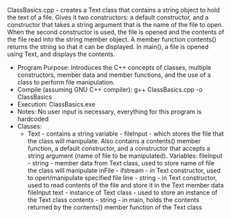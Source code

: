 ClassBasics.cpp - creates a Text class that contains a string object to hold the text of a file. Gives it two constructors: a default constructor, and a constructor that takes a string argument that is the name of the file to open. When the second constructor is used, the file is opened and the contents of the file read into the string member object. A member function contents() returns the string so that it can be displayed. In main(), a file is opened using Text, and displays the contents.

- Program Purpose:
		Introduces the C++ concepts of classes, multiple constructors, member data and member 
		functions, and the use of a class to perform file manipulation.
- Compile (assuming GNU C++ compiler): g++ ClassBasics.cpp -o ClassBasics
- Execution: ClassBasics.exe
- Notes: No user input is necessary, everything for this program is hardcoded
- Classes: 
    - Text - contains a string variable - fileInput - which stores the file that the class
			   will manipulate.  Also contains a contents() member function, a default constructor, 
			   and a constructor that accepts a string argument (name of file to be manipulated).
Variables:
		fileInput - string - member data from Text class, used to store name of file the 
				class will manipulate
		inFile - ifstream  - in Text constructor, used to open/manipulate specified file
		line - string - in Text constructor, used to read contents of the file and store it in
			   the Text member data fileInput
		text - instance of Text class - used to store an instance of the Text class
		contents - string - in main, holds the contents returned by the contents() member
			   function of the Text class
